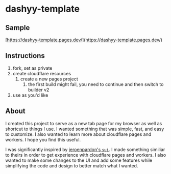 # dashyy-template

## Sample

[https://dashyy-template.pages.dev/](https://dashyy-template.pages.dev/)

## Instructions

1. fork, set as private
2. create cloudflare resources
    1. create a new pages project
        1. the first build might fail, you need to continue and then switch to builder v2
3. use as you'd like

## About

I created this project to serve as a new tab page for my browser as well as shortcut to things I use. I wanted something that was simple, fast, and easy to customize. I also wanted to learn more about cloudflare pages and workers. I hope you find this useful.

I was significantly inspired by [jeroenpardon's `sui`](https://github.com/jeroenpardon/sui). I made something similiar to theirs in order to get experience with cloudflare pages and workers. I also wanted to make some changes to the UI and add some features while simplifying the code and design to better match what I wanted.
